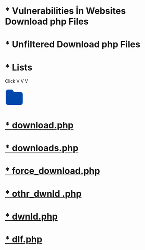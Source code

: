 # * Vulnerabilities İn Websites Download php Files 

# * Unfiltered Download php Files

# * Lists

Click
V V V

<a href="https://github.com/0x01369/Vulnerable-Download-php-Files/blob/main/dlf.php"><img class="icon" src="https://raw.githubusercontent.com/0x01369/Vulnerable-Download-php-Files/2b4044efa0e580d3fef8226c57b6abd901be8b2c/folder-fill.svg" class="shrinkToFit" width="59" height="59" >

 # * download.php

# * downloads.php

# * force_download.php

# * othr_dwnld .php

# * dwnld.php

# * dlf.php

